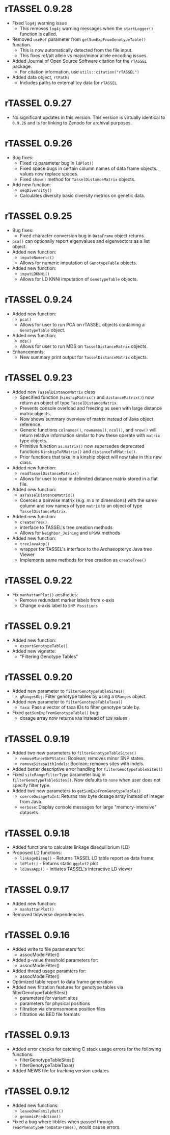 # rTASSEL 0.9.28
* Fixed `log4j` warning issue
  + This removes `log4j` warning messages when the `startLogger()` function
    is called.
* Removed `useRef` parameter from `getSumExpFromGenotypeTable()` function.
  + This is now automatically detected from the file input.
  + This fixes ref/alt allele vs major/minor allele encoding issues.
* Added Journal of Open Source Software citation for the `rTASSEL` package.
  + For citation information, use `utils::citation("rTASSEL")`
* Added data object, `rtPaths`
  + Includes paths to external toy data for `rTASSEL`


# rTASSEL 0.9.27
* No significant updates in this version. This version is virtually identical
  to `0.9.26` and is for linking to Zenodo for archival purposes.


# rTASSEL 0.9.26
* Bug fixes:
  + Fixed `r2` parameter bug in `ldPlot()`
  + Fixed space bugs in certain column names of data frame objects. 
    `_` values now replace spaces.
  + Fixed `show()` method for `TasselDistanceMatrix` objects.
* Add new function:
  + `seqDiversity()`
  + Calculates diversity basic diversity metrics on genetic data.


# rTASSEL 0.9.25
* Bug fixes:
  + Fixed character conversion bug in `DataFrame` object returns.
* `pca()` can optionally report eigenvalues and eigenvectors as a list object.
* Added new function:
  + `imputeNumeric()`
  + Allows for numeric imputation of `GenotypeTable` objects.
* Added new function:
  + `imputLDKNNi()`
  + Allows for LD KNNi imputation of `GenotypeTable` objects.


# rTASSEL 0.9.24
* Added new function:
  + `pca()`
  + Allows for user to run PCA on rTASSEL objects containing a `GenotypeTable`
    object.
* Added new function:
  + `mds()`
  + Allows for user to run MDS on `TasselDistanceMatrix` objects.
* Enhancements:
  + New summary print output for `TasselDistanceMatrix` objects.


# rTASSEL 0.9.23
* Added new `TasselDistanceMatrix` class
  + Specified function (`kinshipMatrix()` and `distanceMatrix()`) now return
    an object of type `TasselDistanceMatrix`.
  + Prevents console overload and freezing as seen with large distance matrix
    objects.
  + Now shows summary overview of matrix instead of Java object reference.
  + Generic functions `colnames()`, `rownames()`, `ncol()`, and `nrow()` will
    return relative information similar to how these operate with `matrix`
    type objects.
  + Primitive function `as.matrix()` now supersedes deprecated functions
    `kinshipToRMatrix()` and `distanceToRMatrix()`.
  + Prior functions that take in a kinship object will now take in this new
    class.
* Added new function:
  + `readTasselDistanceMatrix()`
  + Allows for user to read in delimited distance matrix stored in a flat
    file.
* Added new function:
  + `asTasselDistanceMatrix()`
  + Coerces a pairwise matrix (e.g. m x m dimensions) with the same column
    and row names of type `matrix` to an object of type `TasselDistanceMatrix`.
* Added new function:
  + `createTree()`
  + interface to TASSEL's tree creation methods
  + Allows for `Neighbor_Joining` and `UPGMA` methods
* Added new function:
  + `treeJavaApp()`
  + wrapper for TASSEL's interface to the Archaeopteryx Java tree Viewer
  + Implements same methods for tree creation as `createTree()`


# rTASSEL 0.9.22
* Fix `manhattanPlot()` aesthetics:
  + Remove redundant marker labels from x-axis
  + Change x-axis label to `SNP Positions`


# rTASSEL 0.9.21
* Added new function:
  + `exportGenotypeTable()`
* Added new vignette:
  + "Filtering Genotype Tables"


# rTASSEL 0.9.20
* Added new parameter to `filterGenotypeTableSites()`
  + `gRangesObj`: Filter genotype tables by using a `GRanges` object.
* Added new parameter to `filterGenotypeTableTaxa()`
  + `taxa`: Pass a vector of taxa IDs to filter genotype table by.
* Fixed `getSumExpFromGenotypeTable()` bug:
  + dosage array now returns `NA`s instead of `128` values.


# rTASSEL 0.9.19
* Added two new parameters to `filterGenotypeTableSites()`
  + `removeMinorSNPStates`: Boolean; removes minor SNP states.
  + `removeSitesWithIndels`: Boolean; removes sites with indels.
* Added better descriptive error handling for `filterGenotypeTableSites()`
* Fixed `siteRangeFilterType` parameter bug in `filterGenotypeTableSites()`. 
  Now defaults to `none` when user does not specify filter type.
* Added two new parameters to `getSumExpFromGenotypeTable()`
  + `coerceDosageToInt`: Returns raw byte dosage array instead of integer from Java.
  + `verbose`: Display console messages for large "memory-intensive" datasets.


# rTASSEL 0.9.18
* Added functions to calculate linkage disequilibrium (LD)
* Proposed LD functions:
  + `linkageDiseq()` - Returns TASSEL LD table report as data frame
  + `ldPlot()` - Returns static `ggplot2` plot
  + `ldJavaApp()` - Initiates TASSEL's interactive LD viewer


# rTASSEL 0.9.17
* Added new function:
  + `manhattanPlot()`
* Removed tidyverse dependencies


# rTASSEL 0.9.16
* Added write to file parameters for:
  + assocModelFitter()
* Added p-value threshold parameters for:
  + assocModelFitter()
* Added thread usage paramters for:
  + assocModelFitter()
* Optimized table report to data frame generation
* Added new filtration features for genotype tables via filterGenotypeTableSites()
  + parameters for variant sites
  + parameters for physical positions
  + filtration via chromsomome position files
  + filtration via BED file formats


# rTASSEL 0.9.13
* Added error checks for catching C stack usage errors for the following functions:
  + filterGenotypeTableSites()
  + filterGenotypeTableTaxa()
* Added NEWS file for tracking version updates.


# rTASSEL 0.9.12
* Added new functions:
  + `leaveOneFamilyOut()`
  + `genomicPredction()`
* Fixed a bug where tibbles when passed through `readPhenotypeFromDataFrame()`,
  would cause errors.

